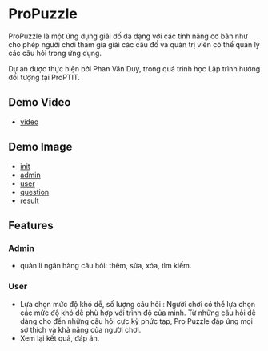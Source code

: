 # ProPuzzle
ProPuzzle là một ứng dụng giải đố đa dạng với các tính năng cơ bản như cho phép người chơi tham gia giải các câu đố và quản trị viên có thể quản lý các câu hỏi trong ứng dụng. 

Dự án được thực hiện bởi Phan Văn Duy, trong quá trình học Lập trình hướng đối tượng tại ProPTIT.


## Demo Video

- [video](https://www.youtube.com/watch?v=4oGnWee210U) 

## Demo Image

- [init](https://www.facebook.com/c780f21e-b786-4e7d-9cb5-27534093c65a)
- [admin](https://www.facebook.com/038b5d73-688a-4aab-8ad3-a8a4775280d2)
- [user](https://www.facebook.com/dec613bb-4960-4162-b3e7-de095a860080)
- [question](https://www.facebook.com/0e3d8e94-8b15-4237-9323-1ee34ae8f7a8)
- [result](https://www.facebook.com/e675c802-42a5-4eb6-ad07-106c2511aa71)

## Features

### Admin

- quản lí ngân hàng câu hỏi: thêm, sửa, xóa, tìm kiếm.
### User
- Lựa chọn mức độ khó dễ, số lượng câu hỏi  : Người chơi có thể lựa chọn các mức độ khó dễ phù hợp với trình độ của mình. Từ những câu hỏi dễ dàng cho đến những câu hỏi cực kỳ phức tạp, Pro Puzzle đáp ứng mọi sở thích và khả năng của người chơi.
- Xem lại kết quả, đáp án.


